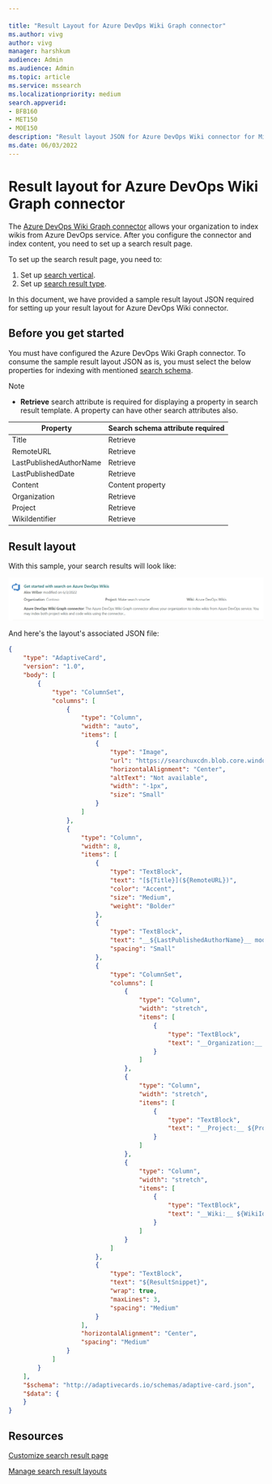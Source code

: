 ```yaml
--- 

title: "Result Layout for Azure DevOps Wiki Graph connector" 
ms.author: vivg 
author: vivg 
manager: harshkum 
audience: Admin
ms.audience: Admin 
ms.topic: article 
ms.service: mssearch 
ms.localizationpriority: medium 
search.appverid: 
- BFB160 
- MET150 
- MOE150 
description: "Result layout JSON for Azure DevOps Wiki connector for Microsoft Search" 
ms.date: 06/03/2022
---
```


# Result layout for Azure DevOps Wiki Graph connector

The [Azure DevOps Wiki Graph connector](azure-devops-wiki-connector.md) allows your organization to index wikis from Azure DevOps service. After you configure the connector and index content, you need to set up a search result page.

To set up the search result page, you need to:
1. Set up [search vertical](manage-verticals.md).
2. Set up [search result type](manage-result-types.md).

In this document, we have provided a sample result layout JSON required for setting up your result layout for Azure DevOps Wiki connector.

## Before you get started

You must have configured the Azure DevOps Wiki Graph connector. To consume the sample result layout JSON as is, you must select the below properties for indexing with mentioned [search schema](configure-connector.md).

> [!NOTE]
> * **Retrieve** search attribute is required for displaying a property in search result template. A property can have other search attributes also.  

| Property | Search schema attribute required |
| -------- | -------- |
| Title | Retrieve |
| RemoteURL | Retrieve |
| LastPublishedAuthorName | Retrieve |
| LastPublishedDate | Retrieve |
| Content | Content property |
| Organization | Retrieve |
| Project | Retrieve |
| WikiIdentifier | Retrieve |

## Result layout

With this sample, your search results will look like:

![Example of a layout for Azure DevOps Wiki connector.](media/azure-devops-wiki-connector-example-layout.png)

And here's the layout's associated JSON file:


```json
{
    "type": "AdaptiveCard",
    "version": "1.0",
    "body": [
        {
            "type": "ColumnSet",
            "columns": [
                {
                    "type": "Column",
                    "width": "auto",
                    "items": [
                        {
                            "type": "Image",
                            "url": "https://searchuxcdn.blob.core.windows.net/designerapp/images/AzureDevOpsLogo.png",
                            "horizontalAlignment": "Center",
                            "altText": "Not available",
                            "width": "-1px",
                            "size": "Small"
                        }
                    ]
                },
                {
                    "type": "Column",
                    "width": 8,
                    "items": [
                        {
                            "type": "TextBlock",
                            "text": "[${Title}](${RemoteURL})",
                            "color": "Accent",
                            "size": "Medium",
                            "weight": "Bolder"
                        },
                        {
                            "type": "TextBlock",
                            "text": "__${LastPublishedAuthorName}__ modified on {{DATE({LastPublishedDate})}}",
                            "spacing": "Small"
                        },
                        {
                            "type": "ColumnSet",
                            "columns": [
                                {
                                    "type": "Column",
                                    "width": "stretch",
                                    "items": [
                                        {
                                            "type": "TextBlock",
                                            "text": "__Organization:__ ${Organization}"
                                        }
                                    ]
                                },
                                {
                                    "type": "Column",
                                    "width": "stretch",
                                    "items": [
                                        {
                                            "type": "TextBlock",
                                            "text": "__Project:__ ${Project}"
                                        }
                                    ]
                                },
                                {
                                    "type": "Column",
                                    "width": "stretch",
                                    "items": [
                                        {
                                            "type": "TextBlock",
                                            "text": "__Wiki:__ ${WikiIdentifier}"
                                        }
                                    ]
                                }
                            ]
                        },
                        {
                            "type": "TextBlock",
                            "text": "${ResultSnippet}",
                            "wrap": true,
                            "maxLines": 3,
                            "spacing": "Medium"
                        }
                    ],
                    "horizontalAlignment": "Center",
                    "spacing": "Medium"
                }
            ]
        }
    ],
    "$schema": "http://adaptivecards.io/schemas/adaptive-card.json",
    "$data": {
    }
}

```
## Resources

[Customize search result page](customize-search-page.md)

[Manage search result layouts](customize-results-layout.md)
